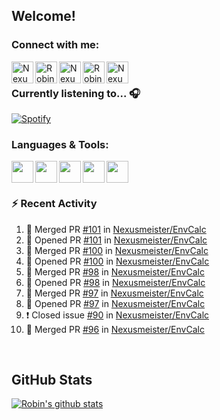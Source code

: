
<!-- Allgemeine Notizen
	Die Icons sind unter diesen beiden Links zu finden:
	GitHub Repo: https://github.com/simple-icons/simple-icons
		> raw.githubusercontent ist erreichbar über Kontextmenü auf Bild und "Bild in neuem Tab öffnen"
	Simple Icons: https://cdn.jsdelivr.net/npm/simple-icons@3/icons/
 -->


## Welcome!

### Connect with me:
[<img align="left" alt="Nexusmeister | Twitter" width="35px" src="https://cdn.jsdelivr.net/npm/simple-icons@v3/icons/twitter.svg" />][twitter]
[<img align="left" alt="Robin Kaltenbach | Xing" width="35px" src="https://cdn.jsdelivr.net/npm/simple-icons@3.13.0/icons/xing.svg" />][xing]
[<img align="left" alt="Nexusmeister | Twitch" width="35px" src="https://simpleicons.org/icons/twitch.svg" />][twitch]
[<img align="left" alt="Robin Kaltenbach | Stack Overflow" width="35px" src="https://cdn.jsdelivr.net/npm/simple-icons@3.13.0/icons/stackoverflow.svg" />][stackOverflow]
[<img align="left" alt="Nexusmeister | Steam" width="35px" src="https://cdn.jsdelivr.net/npm/simple-icons@3.13.0/icons/steam.svg" />][steam]

<br />

### Currently listening to... 🎧

[![Spotify](https://spotify-now-playing.nexusmeister.vercel.app/api/spotify)](https://open.spotify.com/user/xkaltix?si=h_gYbj2sTlamJW9soY9fnQ)

### Languages & Tools:

<img width="35px" align="left" src="https://raw.githubusercontent.com/simple-icons/simple-icons/develop/icons/dot-net.svg" />
<img width="35px" align="left" src="https://raw.githubusercontent.com/simple-icons/simple-icons/develop/icons/csharp.svg" />
<img width="35px" align="left" src="https://raw.githubusercontent.com/simple-icons/simple-icons/develop/icons/visualstudio.svg" />
<img width="35px" align="left" src="https://raw.githubusercontent.com/simple-icons/simple-icons/develop/icons/microsoftsqlserver.svg" />
<img width="35px" align="left" src="https://github.com/simple-icons/simple-icons/blob/develop/icons/xamarin.svg" />

<br/>
<br/>

### :zap: Recent Activity
<!--START_SECTION:activity-->
1. 🎉 Merged PR [#101](https://github.com/Nexusmeister/EnvCalc/pull/101) in [Nexusmeister/EnvCalc](https://github.com/Nexusmeister/EnvCalc)
2. 💪 Opened PR [#101](https://github.com/Nexusmeister/EnvCalc/pull/101) in [Nexusmeister/EnvCalc](https://github.com/Nexusmeister/EnvCalc)
3. 🎉 Merged PR [#100](https://github.com/Nexusmeister/EnvCalc/pull/100) in [Nexusmeister/EnvCalc](https://github.com/Nexusmeister/EnvCalc)
4. 💪 Opened PR [#100](https://github.com/Nexusmeister/EnvCalc/pull/100) in [Nexusmeister/EnvCalc](https://github.com/Nexusmeister/EnvCalc)
5. 🎉 Merged PR [#98](https://github.com/Nexusmeister/EnvCalc/pull/98) in [Nexusmeister/EnvCalc](https://github.com/Nexusmeister/EnvCalc)
6. 💪 Opened PR [#98](https://github.com/Nexusmeister/EnvCalc/pull/98) in [Nexusmeister/EnvCalc](https://github.com/Nexusmeister/EnvCalc)
7. 🎉 Merged PR [#97](https://github.com/Nexusmeister/EnvCalc/pull/97) in [Nexusmeister/EnvCalc](https://github.com/Nexusmeister/EnvCalc)
8. 💪 Opened PR [#97](https://github.com/Nexusmeister/EnvCalc/pull/97) in [Nexusmeister/EnvCalc](https://github.com/Nexusmeister/EnvCalc)
9. ❗️ Closed issue [#90](https://github.com/Nexusmeister/EnvCalc/issues/90) in [Nexusmeister/EnvCalc](https://github.com/Nexusmeister/EnvCalc)
10. 🎉 Merged PR [#96](https://github.com/Nexusmeister/EnvCalc/pull/96) in [Nexusmeister/EnvCalc](https://github.com/Nexusmeister/EnvCalc)
<!--END_SECTION:activity-->
 
 <br/>

## GitHub Stats
[![Robin's github stats](https://github-readme-stats.vercel.app/api?username=nexusmeister&count_private=true&show_icons=true&theme=dark)](https://github.com/anuraghazra/github-readme-stats)

[twitter]: https://twitter.com/nexxusmeister
[xing]: https://www.xing.com/profile/Robin_Kaltenbach3
[twitch]: https://www.twitch.tv/nexusmeister
[stackOverflow]: https://stackoverflow.com/users/10840553/robin-kaltenbach
[steam]: https://steamcommunity.com/id/nexusmeister
